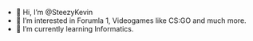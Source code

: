 - 👋 Hi, I’m @SteezyKevin
- 👀 I’m interested in Forumla 1, Videogames like CS:GO and much more.
- 🌱 I’m currently learning Informatics.

<!---
SteezyKevin/SteezyKevin is a ✨ special ✨ repository because its `README.md` (this file) appears on your GitHub profile.
You can click the Preview link to take a look at your changes.
--->
